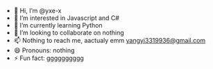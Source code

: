 - 👋 Hi, I’m @yxe-x
- 👀 I’m interested in Javascript and C#
- 🌱 I’m currently learning Python
- 💞️ I’m looking to collaborate on nothing
- 📫 Nothing to reach me, aactualy emm yangyi3319936@gmail.com
- 😄 Pronouns: nothing
- ⚡ Fun fact: gggggggggg

<!---
Bye psudocode
--->
  
